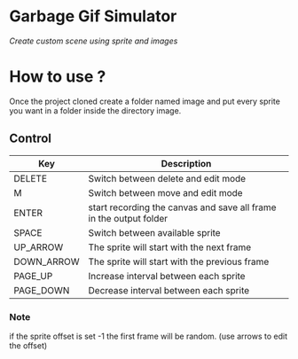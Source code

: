 # Garbage Gif Simulator
*Create custom scene using sprite and images*
# How to use ?
Once the project cloned create a folder named image and put every sprite you want in a folder inside the directory image.
## Control
| Key | Description |
| --- | --- |
| DELETE | Switch between delete and edit mode |
| M | Switch between move and edit mode |
| ENTER | start recording the canvas and save all frame in the output folder |
| SPACE | Switch between available sprite |
| UP_ARROW | The sprite will start with the next frame |  
| DOWN_ARROW | The sprite will start with the previous frame |
| PAGE_UP | Increase interval between each sprite |
| PAGE_DOWN | Decrease interval between each sprite |

### Note
if the sprite offset is set -1 the first frame will be random. (use arrows to edit the offset)